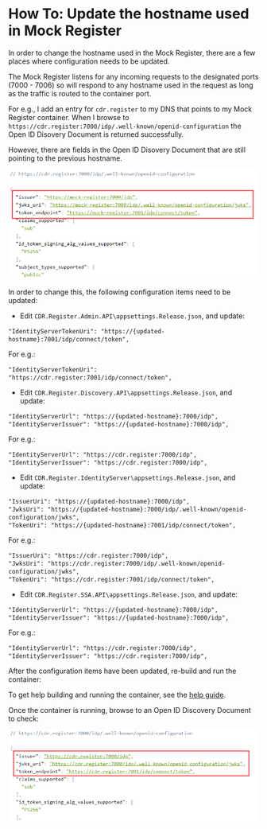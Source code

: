 # How To: Update the hostname used in Mock Register

In order to change the hostname used in the Mock Register, there are a few places where configuration needs to be updated.

The Mock Register listens for any incoming requests to the designated ports (7000 - 7006) so will respond to any hostname used in the request as long as the traffic is routed to the container port.

For e.g., I add an entry for `cdr.register` to my DNS that points to my Mock Register container.  When I browse to `https://cdr.register:7000/idp/.well-known/openid-configuration` the Open ID Disovery Document is returned successfully.

However, there are fields in the Open ID Disovery Document that are still pointing to the previous hostname.  

![previous hostname](update-register-hostname-1.png)

In order to change this, the following configuration items need to be updated:

- Edit `CDR.Register.Admin.API\appsettings.Release.json`, and update:

```
"IdentityServerTokenUri": "https://{updated-hostname}:7001/idp/connect/token",
```

For e.g.:
```
"IdentityServerTokenUri": "https://cdr.register:7001/idp/connect/token",
```

- Edit `CDR.Register.Discovery.API\appsettings.Release.json`, and update:

```
"IdentityServerUrl": "https://{updated-hostname}:7000/idp",
"IdentityServerIssuer": "https://{updated-hostname}:7000/idp",
```

For e.g.:
```
"IdentityServerUrl": "https://cdr.register:7000/idp",
"IdentityServerIssuer": "https://cdr.register:7000/idp",
```

- Edit `CDR.Register.IdentityServer\appsettings.Release.json`, and update:

```
"IssuerUri": "https://{updated-hostname}:7000/idp",
"JwksUri": "https://{updated-hostname}:7000/idp/.well-known/openid-configuration/jwks",
"TokenUri": "https://{updated-hostname}:7001/idp/connect/token",
```

For e.g.:
```
"IssuerUri": "https://cdr.register:7000/idp",
"JwksUri": "https://cdr.register:7000/idp/.well-known/openid-configuration/jwks",
"TokenUri": "https://cdr.register:7001/idp/connect/token",
```

- Edit `CDR.Register.SSA.API\appsettings.Release.json`, and update:

```
"IdentityServerUrl": "https://{updated-hostname}:7000/idp",
"IdentityServerIssuer": "https://{updated-hostname}:7000/idp",
```

For e.g.:
```
"IdentityServerUrl": "https://cdr.register:7000/idp",
"IdentityServerIssuer": "https://cdr.register:7000/idp",
```

After the configuration items have been updated, re-build and run the container:

To get help building and running the container, see the [help guide](../container/HELP.md).

Once the container is running, browse to an Open ID Discovery Document to check:

![updated hostname](update-register-hostname-2.png)
